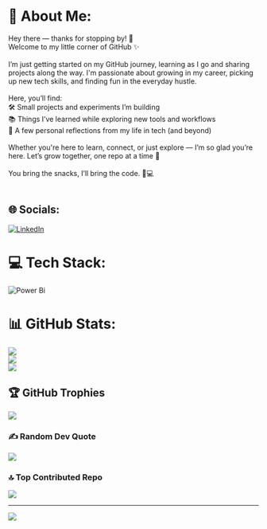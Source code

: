 # 💫 About Me:
Hey there — thanks for stopping by! 👋<br>Welcome to my little corner of GitHub ✨<br><br>I’m just getting started on my GitHub journey, learning as I go and sharing projects along the way. I'm passionate about growing in my career, picking up new tech skills, and finding fun in the everyday hustle.<br><br>Here, you’ll find:<br>🛠️ Small projects and experiments I’m building<br>📚 Things I’ve learned while exploring new tools and workflows<br>🌱 A few personal reflections from my life in tech (and beyond)<br><br>Whether you're here to learn, connect, or just explore — I’m so glad you’re here. Let’s grow together, one repo at a time 🌿<br><br>You bring the snacks, I’ll bring the code. 🍪💻<br><br>


## 🌐 Socials:
[![LinkedIn](https://img.shields.io/badge/LinkedIn-%230077B5.svg?logo=linkedin&logoColor=white)](https://linkedin.com/in/averighosh) 

# 💻 Tech Stack:
![Power Bi](https://img.shields.io/badge/power_bi-F2C811?style=for-the-badge&logo=powerbi&logoColor=black)
# 📊 GitHub Stats:
![](https://github-readme-stats.vercel.app/api?username=codewithaveri&theme=ambient_gradient&hide_border=false&include_all_commits=false&count_private=false)<br/>
![](https://nirzak-streak-stats.vercel.app/?user=codewithaveri&theme=ambient_gradient&hide_border=false)<br/>
![](https://github-readme-stats.vercel.app/api/top-langs/?username=codewithaveri&theme=ambient_gradient&hide_border=false&include_all_commits=false&count_private=false&layout=compact)

## 🏆 GitHub Trophies
![](https://github-profile-trophy.vercel.app/?username=codewithaveri&theme=ambient_gradient&no-frame=false&no-bg=false&margin-w=4)

### ✍️ Random Dev Quote
![](https://quotes-github-readme.vercel.app/api?type=horizontal&theme=tokyonight)

### 🔝 Top Contributed Repo
![](https://github-contributor-stats.vercel.app/api?username=codewithaveri&limit=5&theme=dark&combine_all_yearly_contributions=true)

---
[![](https://visitcount.itsvg.in/api?id=codewithaveri&icon=7&color=11)](https://visitcount.itsvg.in)

<!-- Proudly created with GPRM ( https://gprm.itsvg.in ) -->
